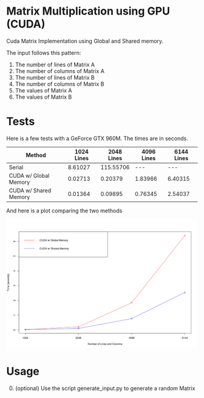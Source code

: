 # Matrix Multiplication using GPU (CUDA)

Cuda Matrix Implementation using Global and Shared memory.

The input follows this pattern:

1. The number of lines of Matrix A
2. The number of columns of Matrix A
3. The number of lines of Matrix B
4. The number of columns of Matrix B
5. The values of Matrix A
6. The values of Matrix B

# Tests

Here is a few tests with a GeForce GTX 960M. The times are in seconds.

| Method                        | 1024 Lines | 2048 Lines | 4096 Lines | 6144 Lines |
|-------------------------------|------------|------------|------------|------------|
| Serial                        | 8.61027    | 115.55706  | ---        | ---        |
| CUDA w/ Global Memory         | 0.02713    | 0.20379    | 1.83966    | 6.40315    |
| CUDA w/ Shared Memory         | 0.01364    | 0.09895    | 0.76345    | 2.54037    |

And here is a plot comparing the two methods

![plot](https://raw.githubusercontent.com/Pridexs/cuda_matrix_multiplication/master/plot.png)

# Usage

0. (optional) Use the script generate_input.py to generate a random Matrix
